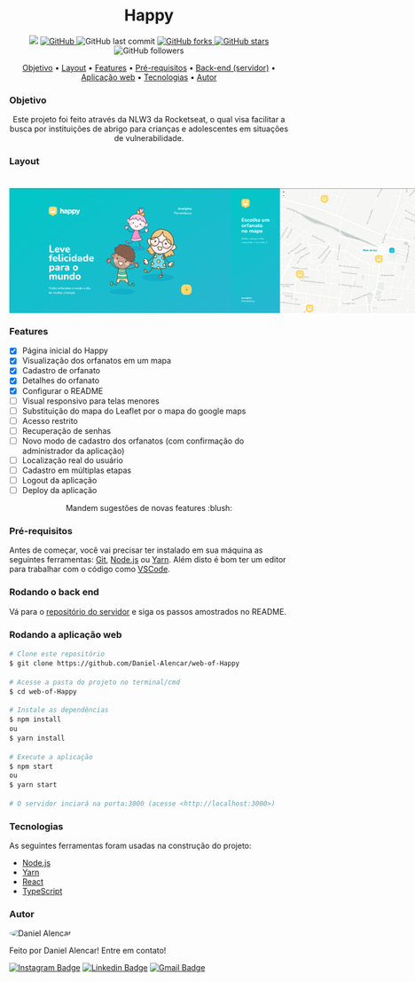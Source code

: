 <h1 align="center">
  Happy
</h1>

<p align="center">
  <img src="https://img.shields.io/static/v1?label=status&message=adicionando+novas+features&color=d4f002&style=flat-square&logo=dev">

  <a href="https://github.com/Daniel-Alencar/web-of-Happy">
    <img alt="GitHub" src="https://img.shields.io/github/license/Daniel-Alencar/web-of-Happy?color=6cb810&style=flat-square">
  </a>
  
  <img alt="GitHub last commit" src="https://img.shields.io/github/last-commit/Daniel-Alencar/web-of-Happy?logo=git&style=flat-square">
  
  <a href="https://github.com/Daniel-Alencar/web-of-Happy/network">
    <img alt="GitHub forks" src="https://img.shields.io/github/forks/Daniel-Alencar/web-of-Happy?logo=github&style=flat-square">
  </a>

  <a href="https://github.com/Daniel-Alencar/web-of-Happy/stargazers">
    <img alt="GitHub stars" src="https://img.shields.io/github/stars/Daniel-Alencar/web-of-Happy?logo=github&style=flat-square">
  </a>
  
  <img alt="GitHub followers" src="https://img.shields.io/github/followers/Daniel-Alencar?logo=github&style=flat-square">
</p>

<p align="center">
 <a href="#objetivo">Objetivo</a> •
 <a href="#layout">Layout</a> • 
 <a href="#features">Features</a> • 
 <a href="#pré-requisitos">Pré-requisitos</a> • 
 <a href="#rodando-o-back-end">Back-end (servidor)</a> • 
 <a href="#rodando-a-aplicação-web">Aplicação web</a> • 
 <a href="#tecnologias">Tecnologias</a> • 
 <a href="#autor">Autor</a>
</p>

### Objetivo

<p align="center"> Este projeto foi feito através da NLW3 da Rocketseat, o qual visa facilitar a busca por instituições de abrigo para crianças e adolescentes em situações de vulnerabilidade.</p>

### Layout

<p align="center">
  <h1 style="display: flex;">
    <img width="400" alt="NextLevelWeek" title="#NextLevelWeek" src="./assets/Happy-Banner.png" />
    <img width="400" alt="NextLevelWeek" title="#NextLevelWeek" src="./assets/choice-orphanage.png" />
    <img width="400" alt="NextLevelWeek" title="#NextLevelWeek" src="./assets/create-orphanage.png" />
    <img width="400" alt="NextLevelWeek" title="#NextLevelWeek" src="./assets/Orphanage-details.png" />
  </h1>
</p>

### Features

- [x] Página inicial do Happy
- [x] Visualização dos orfanatos em um mapa
- [x] Cadastro de orfanato
- [x] Detalhes do orfanato
- [x] Configurar o README
- [ ] Visual responsivo para telas menores
- [ ] Substituição do mapa do Leaflet por o mapa do google maps
- [ ] Acesso restrito
- [ ] Recuperação de senhas
- [ ] Novo modo de cadastro dos orfanatos (com confirmação do administrador da aplicação)
- [ ] Localização real do usuário
- [ ] Cadastro em múltiplas etapas
- [ ] Logout da aplicação
- [ ] Deploy da aplicação

<p align="center">Mandem sugestões de novas features :blush:<p/>


### Pré-requisitos

Antes de começar, você vai precisar ter instalado em sua máquina as seguintes ferramentas:
[Git](https://git-scm.com), [Node.js](https://nodejs.org/en/) ou [Yarn](https://yarnpkg.com/). 
Além disto é bom ter um editor para trabalhar com o código como [VSCode](https://code.visualstudio.com/).

### Rodando o back end

Vá para o [repositório do servidor](https://github.com/Daniel-Alencar/backend-of-Happy) e siga os passos amostrados no README.

### Rodando a aplicação web

```bash
# Clone este repositório
$ git clone https://github.com/Daniel-Alencar/web-of-Happy

# Acesse a pasta do projeto no terminal/cmd
$ cd web-of-Happy

# Instale as dependências
$ npm install
ou
$ yarn install

# Execute a aplicação
$ npm start
ou
$ yarn start

# O servidor inciará na porta:3000 (acesse <http://localhost:3000>)
```

### Tecnologias

As seguintes ferramentas foram usadas na construção do projeto:

- [Node.js](https://nodejs.org/en/)
- [Yarn](https://yarnpkg.com/)
- [React](https://pt-br.reactjs.org/)
- [TypeScript](https://www.typescriptlang.org/)

### Autor

<img 
    style="border-radius: 50%;"
    src="https://avatars2.githubusercontent.com/u/51214434?s=400&u=439cd150f8dbf2706452ce6a362992e077285793&v=4"
    width="100px;"
    alt="Daniel Alencar"
/>

Feito por Daniel Alencar! 
Entre em contato!

[![Instagram Badge](https://img.shields.io/badge/-@daniel_alencar_-de2099?style=flat-square&logo=Instagram&logoColor=white&link=https://www.linkedin.com/in/Daniel746/)](https://www.instagram.com/daniel_alencar_/) [![Linkedin Badge](https://img.shields.io/badge/-Daniel-blue?style=flat-square&logo=Linkedin&logoColor=white&link=https://www.linkedin.com/in/Daniel746/)](https://www.linkedin.com/in/Daniel746/) [![Gmail Badge](https://img.shields.io/badge/-danielalencar746@gmail.com-c14438?style=flat-square&logo=Gmail&logoColor=white&link=mailto:danielalencar746@gmail.com)](mailto:danielalencar746@gmail.com)
